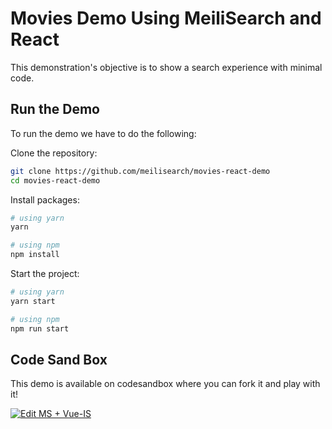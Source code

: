 # Movies Demo Using MeiliSearch and React

This demonstration's objective is to show a search experience with minimal code.

## Run the Demo

To run the demo we have to do the following:

Clone the repository:

```bash
git clone https://github.com/meilisearch/movies-react-demo
cd movies-react-demo
```

Install packages:

```bash
# using yarn
yarn

# using npm
npm install
```

Start the project:

```bash
# using yarn
yarn start

# using npm
npm run start
```

## Code Sand Box

This demo is available on codesandbox where you can fork it and play with it!

[![Edit MS + Vue-IS](https://codesandbox.io/static/img/play-codesandbox.svg)](https://codesandbox.io/s/aged-shape-1vs2p?file=/src/App.js)
